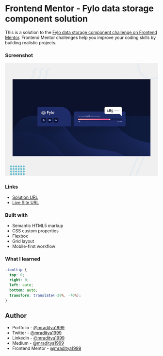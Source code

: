 # Frontend Mentor - Fylo data storage component solution

This is a solution to the [Fylo data storage component challenge on Frontend Mentor](https://www.frontendmentor.io/challenges/fylo-data-storage-component-1dZPRbV5n). Frontend Mentor challenges help you improve your coding skills by building realistic projects.

### Screenshot

[![Design preview for the Fylo data storage component coding challenge](./design/desktop-preview.jpg)](https://fm-14-fylo-data-storage-component.netlify.app)

### Links

- [Solution URL](https://www.frontendmentor.io/solutions/fylo-data-storage-component-F2o4SqXDQ8)
- [Live Site URL](https://fm-14-fylo-data-storage-component.netlify.app)

### Built with

- Semantic HTML5 markup
- CSS custom properties
- Flexbox
- Grid layout
- Mobile-first workflow

### What I learned

```css
.tooltip {
  top: 0;
  right: 0;
  left: auto;
  bottom: auto;
  transform: translate(-20%, -70%);
}
```

## Author

- Portfolio - [@mraditya1999](https://adityayadav-dev.netlify.app/)
- Twitter - [@mraditya1999](https://twitter.com/mraditya1999)
- Linkedin - [@mraditya1999](https://www.linkedin.com/in/mraditya1999/)
- Medium - [@mraditya1999](https://medium.com/@mraditya1999)
- Frontend Mentor - [@mraditya1999](https://www.frontendmentor.io/profile/Aditya-oss-creator)
